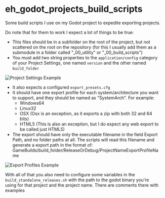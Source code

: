 # eh_godot_projects_build_scripts
Some build scripts I use on my Godot project to expedite exporting projects. 

Do note that for them to work I expect a lot of things to be true:
- This files should be in a subfolder on the root of the project, but not scattered on the root on the repository (for this I usually add them as a submodule in a folder called "_00_utility" or "_00_build_scripts")
- You must add two string properties to the `application/config` category of your Project Settings, one named `version` and the other named `build_folder`
<img src="https://i.imgur.com/FHILdXz.png" alt="Project Settings Example">

- It also expects a configured `export_presets.cfg`
- It should have one export profile for each system/architecture you want to support, and they should be named as "SystemArch". For example:
  - Windows64
  - Linux32
  - OSX (Osx is an exception, as it exports a zip with both 32 and 64 bits)
  - HTML5 (This is also an exception, but I do expect any web export to be called just HTML5)
- The export should have only the executable filename in the field Export Path, and no folder paths at all. The scripts will read this filename and generate a export path in the format of: GameBuilds/build_folder/ReleaseOrDebug/ProjectNameExportProfileName
<img src="https://i.imgur.com/Yx7KYHR.png" alt="Export Profiles Example">

With all of that you also need to configure some variables in the `build_standalone_releases.sh` with the path to the godot binary you're using for that project and the project name. There are comments there with examples
